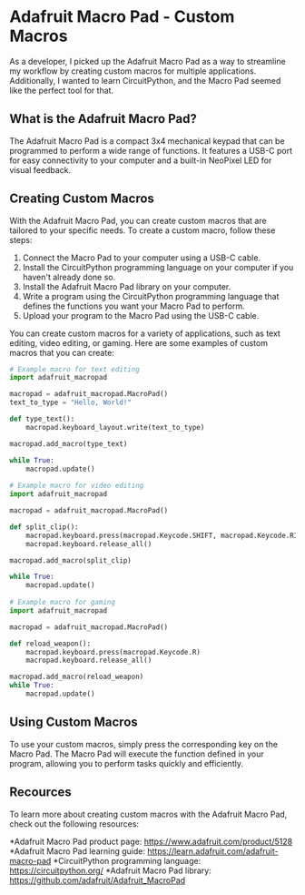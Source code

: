 # Adafruit Macro Pad - Custom Macros

As a developer, I picked up the Adafruit Macro Pad as a way to streamline my workflow by creating custom macros for multiple applications. Additionally, I wanted to learn CircuitPython, and the Macro Pad seemed like the perfect tool for that.

## What is the Adafruit Macro Pad?

The Adafruit Macro Pad is a compact 3x4 mechanical keypad that can be programmed to perform a wide range of functions. It features a USB-C port for easy connectivity to your computer and a built-in NeoPixel LED for visual feedback.

## Creating Custom Macros

With the Adafruit Macro Pad, you can create custom macros that are tailored to your specific needs. To create a custom macro, follow these steps:

1. Connect the Macro Pad to your computer using a USB-C cable.
2. Install the CircuitPython programming language on your computer if you haven't already done so.
3. Install the Adafruit Macro Pad library on your computer.
4. Write a program using the CircuitPython programming language that defines the functions you want your Macro Pad to perform.
5. Upload your program to the Macro Pad using the USB-C cable.

You can create custom macros for a variety of applications, such as text editing, video editing, or gaming. Here are some examples of custom macros that you can create:

```python
# Example macro for text editing
import adafruit_macropad

macropad = adafruit_macropad.MacroPad()
text_to_type = "Hello, World!"

def type_text():
    macropad.keyboard_layout.write(text_to_type)

macropad.add_macro(type_text)

while True:
    macropad.update()
    
# Example macro for video editing
import adafruit_macropad

macropad = adafruit_macropad.MacroPad()

def split_clip():
    macropad.keyboard.press(macropad.Keycode.SHIFT, macropad.Keycode.RIGHT_BRACKET)
    macropad.keyboard.release_all()

macropad.add_macro(split_clip)

while True:
    macropad.update()
    
# Example macro for gaming
import adafruit_macropad

macropad = adafruit_macropad.MacroPad()

def reload_weapon():
    macropad.keyboard.press(macropad.Keycode.R)
    macropad.keyboard.release_all()

macropad.add_macro(reload_weapon)
while True:
    macropad.update()
```

## Using Custom Macros
To use your custom macros, simply press the corresponding key on the Macro Pad. The Macro Pad will execute the function defined in your program, allowing you to perform tasks quickly and efficiently.

## Recources

To learn more about creating custom macros with the Adafruit Macro Pad, check out the following resources:

*Adafruit Macro Pad product page: https://www.adafruit.com/product/5128
*Adafruit Macro Pad learning guide: https://learn.adafruit.com/adafruit-macro-pad
*CircuitPython programming language: https://circuitpython.org/
*Adafruit Macro Pad library: https://github.com/adafruit/Adafruit_MacroPad
